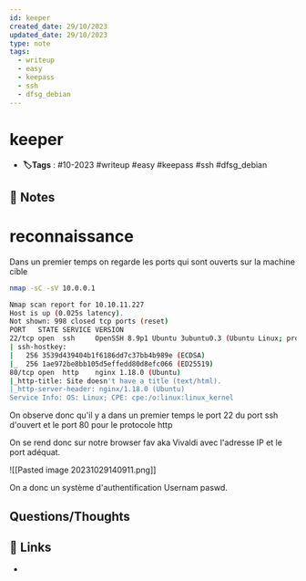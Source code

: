 ```yaml
---
id: keeper
created_date: 29/10/2023
updated_date: 29/10/2023
type: note
tags:
  - writeup
  - easy
  - keepass
  - ssh
  - dfsg_debian
---
```


#  keeper
- **🏷️Tags** :  #10-2023 #writeup #easy #keepass #ssh #dfsg_debian

## 📝 Notes

# reconnaissance 

Dans un premier temps on regarde les ports qui sont ouverts sur la machine cible


```bash
nmap -sC -sV 10.0.0.1

Nmap scan report for 10.10.11.227
Host is up (0.025s latency).
Not shown: 998 closed tcp ports (reset)
PORT   STATE SERVICE VERSION
22/tcp open  ssh     OpenSSH 8.9p1 Ubuntu 3ubuntu0.3 (Ubuntu Linux; protocol 2.0)
| ssh-hostkey: 
|   256 3539d439404b1f6186dd7c37bb4b989e (ECDSA)
|_  256 1ae972be8bb105d5effedd80d8efc066 (ED25519)
80/tcp open  http    nginx 1.18.0 (Ubuntu)
|_http-title: Site doesn't have a title (text/html).
|_http-server-header: nginx/1.18.0 (Ubuntu)
Service Info: OS: Linux; CPE: cpe:/o:linux:linux_kernel

```

On observe donc qu'il y a dans un premier temps le port 22 du port ssh d'ouvert et le port 80 pour le protocole http

On se rend donc sur notre browser fav aka Vivaldi avec l'adresse IP et le port adéquat.

![[Pasted image 20231029140911.png]]

On a donc un système d'authentification Usernam paswd.





## Questions/Thoughts


## 🔗 Links
- 
